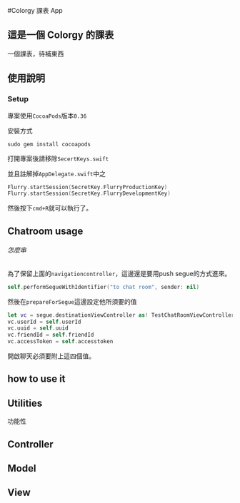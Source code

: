 #Colorgy 課表 App
## 這是一個 Colorgy 的課表
一個課表，待補東西

## 使用說明 
### Setup 
專案使用`CocoaPods`版本`0.36`

安裝方式

```
sudo gem install cocoapods
```

打開專案後請移除`SecertKeys.swift`

並且註解掉`AppDelegate.swift`中之

```swift
Flurry.startSession(SecretKey.FlurryProductionKey)
Flurry.startSession(SecretKey.FlurryDevelopmentKey)
```

然後按下`cmd+R`就可以執行了。

## Chatroom usage
###### 怎麼串
為了保留上面的`navigationcontroller`，這邊還是要用push segue的方式進來。

```swift
self.performSegueWithIdentifier("to chat room", sender: nil)
```

然後在`prepareForSegue`這邊設定他所須要的值

```swift
let vc = segue.destinationViewController as! TestChatRoomViewController
vc.userId = self.userId
vc.uuid = self.uuid
vc.friendId = self.friendId
vc.accessToken = self.accesstoken
```

開啟聊天必須要附上這四個值。

## how to use it


## Utilities
功能性

## Controller

## Model

## View